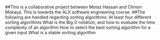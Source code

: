 ##This is a collaborative project between Motaz Hassan and Clinton Mokaya. This is towards the ALX software engineering course.
##The following are handled regarding sorting algorithms:
	At least four different sorting algorithms
	What is the Big O notation, and how to evaluate the time complexity of an algorithm
	How to select the best sorting algorithm for a given input
	What is a stable sorting algorithm
